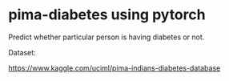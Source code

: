 # pima-diabetes using pytorch

Predict whether particular person is having diabetes or not.

Dataset:

https://www.kaggle.com/uciml/pima-indians-diabetes-database
